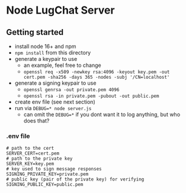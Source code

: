 # Node LugChat Server

## Getting started

* install node 16+ and npm
* `npm install` from this directory
* generate a keypair to use
  * an example, feel free to change
  * `openssl req -x509 -newkey rsa:4096 -keyout key.pem -out cert.pem -sha256 -days 365 -nodes -subj '/CN=localhost'`
* generate a signing keypair to use
  * `openssl genrsa -out private.pem 4096`
  * `openssl rsa -in private.pem -pubout -out public.pem`
* create env file (see next section)
* run via `DEBUG=* node server.js`
  * can omit the `DEBUG=*` if you dont want it to log anything, but who does that?

### .env file

```
# path to the cert
SERVER_CERT=cert.pem
# path to the private key
SERVER_KEY=key.pem
# key used to sign message responses
SIGNING_PRIVATE_KEY=private.pem
# public key (pair of the private key) for verifying
SIGNING_PUBLIC_KEY=public.pem
```